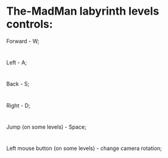 # The-MadMan labyrinth levels controls:
Forward - W;
#
Left - A;
#
Back - S;
#
Right - D;
#
Jump (on some levels) - Space;
#
Left mouse button (on some levels) - change camera rotation;
#
